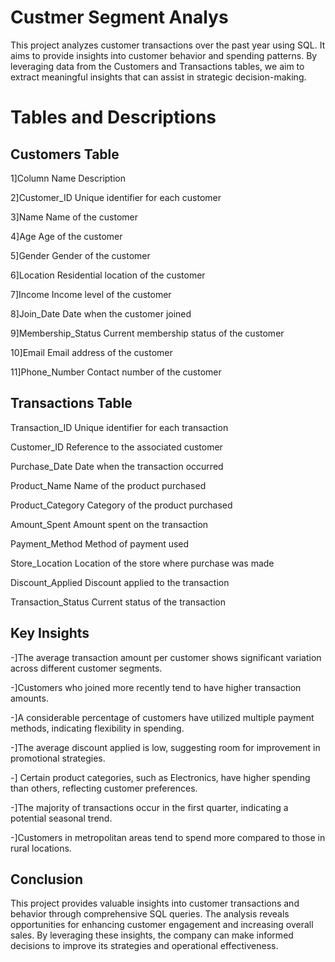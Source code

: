 


#  Custmer Segment Analys
This project analyzes customer transactions over the past year using SQL. It aims to provide insights into customer behavior and spending patterns. By leveraging data from the Customers and Transactions tables, we aim to extract meaningful insights that can assist in strategic decision-making.

# Tables and Descriptions
##    Customers Table
1]Column Name	Description

2]Customer_ID	Unique identifier for each customer

3]Name	Name of the customer

4]Age	Age of the customer

5]Gender	Gender of the customer

6]Location	Residential location of the customer

7]Income	Income level of the customer

8]Join_Date	Date when the customer joined

9]Membership_Status	Current membership status of the customer

10]Email	Email address of the customer

11]Phone_Number	Contact number of the customer

## Transactions Table



Transaction_ID	Unique identifier for each transaction

Customer_ID	Reference to the associated customer

Purchase_Date	Date when the transaction occurred

Product_Name	Name of the product purchased

Product_Category	Category of the product purchased

Amount_Spent	Amount spent on the transaction

Payment_Method	Method of payment used

Store_Location	Location of the store where purchase was made

Discount_Applied	Discount applied to the transaction

Transaction_Status	Current status of the transaction

##  Key Insights
-]The average transaction amount per customer shows significant variation across different customer segments.

-]Customers who joined more recently tend to have higher transaction amounts.

-]A considerable percentage of customers have utilized multiple payment methods, indicating flexibility in spending.

-]The average discount applied is low, suggesting room for improvement in promotional strategies.

-]  Certain product categories, such as Electronics, have higher spending than others, reflecting customer preferences.

-]The majority of transactions occur in the first quarter, indicating a potential seasonal trend.

-]Customers in metropolitan areas tend to spend more compared to those in rural locations.

## Conclusion
This project provides valuable insights into customer transactions and behavior through comprehensive SQL queries. The analysis reveals opportunities for enhancing customer engagement and increasing overall sales. By leveraging these insights, the company can make informed decisions to improve its strategies and operational effectiveness.

